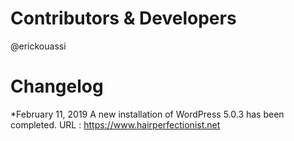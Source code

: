 # Contributors & Developers
@erickouassi

# Changelog

*February 11, 2019
A new installation of WordPress 5.0.3 has been completed.
URL : https://www.hairperfectionist.net
